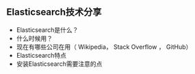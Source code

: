 ## Elasticsearch技术分享
- Elasticsearch是什么？
- 什么时候用？
- 现在有哪些公司在用（ Wikipedia， Stack Overflow ， GitHub）
- Elasticsearch特点
- 安装Elasticsearch需要注意的点
